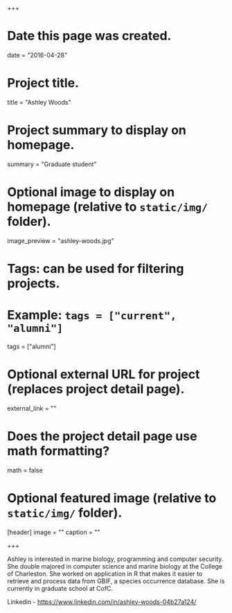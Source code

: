 +++
# Date this page was created.
date = "2016-04-28"

# Project title.
title = "Ashley Woods"

# Project summary to display on homepage.
summary = "Graduate student"

# Optional image to display on homepage (relative to `static/img/` folder).
image_preview = "ashley-woods.jpg"

# Tags: can be used for filtering projects.
# Example: `tags = ["current", "alumni"]`
tags = ["alumni"]

# Optional external URL for project (replaces project detail page).
external_link = ""

# Does the project detail page use math formatting?
math = false

# Optional featured image (relative to `static/img/` folder).
[header]
image = ""
caption = ""

+++

Ashley is interested in marine biology, programming and computer security. She
double majored in computer science and marine biology at the College of
Charleston. She worked on application in R that makes it easier to retrieve and
process data from GBIF, a species occurrence database. She is currently in
graduate school at CofC.

Linkedin - https://www.linkedin.com/in/ashley-woods-04b27a124/
